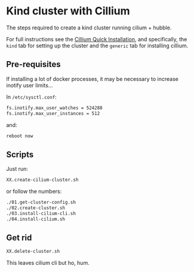 # Kind cluster with Cillium

The steps required to create a kind cluster running cilium + hubble.

For full instructions see the [Cillium Quick Installation](https://docs.cilium.io/en/stable/gettingstarted/k8s-install-default/#k8s-install-quick),
and specifically, the `kind` tab for setting up the cluster and the `generic` tab for installing cillium.

## Pre-requisites

If installing a lot of docker processes, it may be necessary to increase inotify user limits...

In `/etc/sysctl.conf`:

```bash
fs.inotify.max_user_watches = 524288
fs.inotify.max_user_instances = 512
```

and:

```bash
reboot now
```

## Scripts

Just run:

```bash
XX.create-cilium-cluster.sh
```

or follow the numbers:

```bash
./01.get-cluster-config.sh
./02.create-cluster.sh
./03.install-cilium-cli.sh
./04.install-cilium.sh
```

## Get rid

```bash
XX.delete-cluster.sh
```

This leaves cilium cli but ho, hum.
